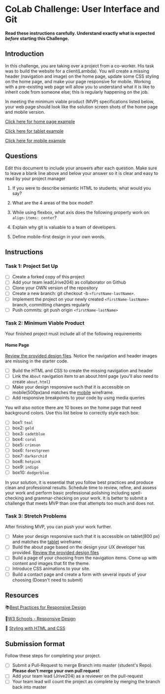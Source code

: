 # CoLab Challenge: User Interface and Git

**Read these instructions carefully. Understand exactly what is expected _before_ starting this Challenge.**

## Introduction

In this challenge, you are taking over a project from a co-worker. His task was to build the website for a client(Lambda). You will create a missing header (navigation and image) on the home page, update some CSS styling on the home page, and make your page responsive for mobile. Working with a pre-existing web page will allow you to understand what it is like to inherit code from someone else; this is regularly happening on the job.

In meeting the minimum viable product (MVP) specifications listed below, your web page should look like the solution screen shots of the home page and mobile version.

[Click here for home page example](https://vc-map-images.s3-us-west-1.amazonaws.com/logos/sprint-challenge-ui-home-example.png.png)

[Click here for tablet example](design/home/Tablet.png)

[Click here for mobile example](design/home/Mobile.png)

## Questions

Edit this document to include your answers after each question. Make sure to leave a blank line above and below your answer so it is clear and easy to read by your project manager

1. If you were to describe semantic HTML to students, what would you say?

2. What are the 4 areas of the box model?

3. While using flexbox, what axis does the following property work on: `align-items: center`?

4. Explain why git is valuable to a team of developers.

5. Define mobile-first design in your own words.

## Instructions

### Task 1: Project Set Up

- [ ] Create a forked copy of this project
- [ ] Add your team lead(Jrive204) as collaborator on Github
- [ ] Clone your OWN version of the repository
- [ ] Create a new branch: git checkout -b `<firstName-lastName>`.
- [ ] Implement the project on your newly created `<firstName-lastName>` branch, committing changes regularly
- [ ] Push commits: git push origin `<firstName-lastName>`

### Task 2: Minimum Viable Product

Your finished project must include all of the following requirements:

#### Home Page

[Review the provided design files](/design). Notice the navigation and header images are missing in the starter code.

- [ ] Build the HTML and CSS to create the missing navigation and header
- [ ] Link the `About` navigation item to an about.html page (you'll also need to create `about.html`)
- [ ] Make your design responsive such that it is accessible on mobile(500px)and matches the [mobile](design/home/Mobile.png) wireframe.
- [ ] Add responsive breakpoints to your code by using media queries

You will also notice there are 10 boxes on the home page that need background colors. Use this list below to correctly style each box:

- [ ] box1: `teal`
- [ ] box2: `gold`
- [ ] box3: `cadetblue`
- [ ] box4: `coral`
- [ ] box5: `crimson`
- [ ] box6: `forestgreen`
- [ ] box7: `darkorchid`
- [ ] box8: `hotpink`
- [ ] box9: `indigo`
- [ ] box10: `dodgerblue`

In your solution, it is essential that you follow best practices and produce clean and professional results. Schedule time to review, refine, and assess your work and perform basic professional polishing including spell-checking and grammar-checking on your work. It is better to submit a challenge that meets MVP than one that attempts too much and does not.

### Task 3: Stretch Problems

After finishing MVP, you can push your work further.

- [ ] Make your design responsive such that it is accessible on tablet(800 px) and matches the [tablet](design/home/Tablet.png) wireframe.
- [ ] Build the about page based on the design your UX developer has provided. [Review the provided design files](/design)
- [ ] Build a page of your choosing from the navigation items. Come up with content and images that fit the theme.
- [ ] Introduce CSS animations to your site.
- [ ] Build a contact page and create a form with several inputs of your choosing (Doesn't need to submit)

## Resources

📚[Best Practices for Responsive Design](https://www.browserstack.com/guide/responsive-design-breakpoints)

🤝[W3 Schools - Responsive Design](https://www.w3schools.com/html/html_responsive.asp)

👀 [Styling with HTML and CSS](https://www.w3schools.com/html/html_css.asp)

## Submission format

Follow these steps for completing your project.

- [ ] Submit a Pull-Request to merge <firstName-lastName> Branch into master (student's Repo). **Please don't merge your own pull request**
- [ ] Add your team lead (Jrive204) as a reviewer on the pull-request
- [ ] Your team lead will count the project as complete by merging the branch back into master
